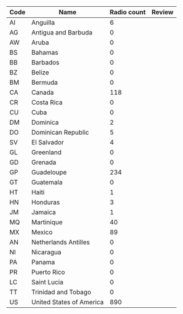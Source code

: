 |Code|Name                            |Radio count|Review|
|----|--------------------------------|-----------|------|
|AI  |Anguilla                        |6          |
|AG  |Antigua and Barbuda             |0          |
|AW  |Aruba                           |0          |
|BS  |Bahamas                         |0          |
|BB  |Barbados                        |0          |
|BZ  |Belize                          |0          |
|BM  |Bermuda                         |0          |
|CA  |Canada                          |118        |
|CR  |Costa Rica                      |0          |
|CU  |Cuba                            |0          |
|DM  |Dominica                        |2          |
|DO  |Dominican Republic              |5          |
|SV  |El Salvador                     |4          |
|GL  |Greenland                       |0          |
|GD  |Grenada                         |0          |
|GP  |Guadeloupe                      |234        |
|GT  |Guatemala                       |0          |
|HT  |Haiti                           |1          |
|HN  |Honduras                        |3          |
|JM  |Jamaica                         |1          |
|MQ  |Martinique                      |40         |
|MX  |Mexico                          |89         |
|AN  |Netherlands Antilles            |0          |
|NI  |Nicaragua                       |0          |
|PA  |Panama                          |0          |
|PR  |Puerto Rico                     |0          |
|LC  |Saint Lucia                     |0          |
|TT  |Trinidad and Tobago             |0          |
|US  |United States of America        |890        |
